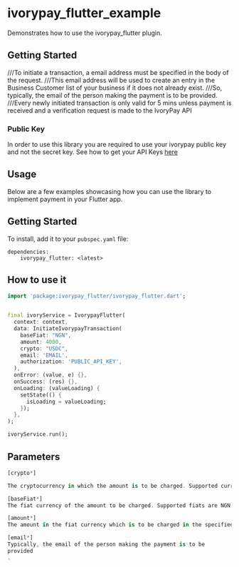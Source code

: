# ivorypay_flutter_example

Demonstrates how to use the ivorypay_flutter plugin.

## Getting Started

///To initiate a transaction, a email address must be specified in the body of the request. ///This
email address will be used to create an entry in the Business Customer list of your business if it
does not already exist. ///So, typically, the email of the person making the payment is to be
provided. ///Every newly initiated transaction is only valid for 5 mins unless payment is received
and a verification request is made to the IvoryPay API

### Public Key

In order to use this library you are required to use your ivorypay public key and not the secret
key. See how to get your API
Keys [here](https://ivory-pay.gitbook.io/ivorypay-api-documentation/authorization/using-your-api-key)

## Usage

Below are a few examples showcasing how you can use the library to implement payment in your Flutter
app.

## Getting Started

To install, add it to your `pubspec.yaml` file:

```
dependencies:
    ivorypay_flutter: <latest>

```

## How to use it

```dart
import 'package:ivorypay_flutter/ivorypay_flutter.dart';
```

```dart

final ivoryService = IvorypayFlutter(
  context: context,
  data: InitiateIvorypayTransaction(
    baseFiat: "NGN",
    amount: 4000,
    crypto: "USDC",
    email: 'EMAIL',
    authorization: 'PUBLIC_API_KEY',
  ),
  onError: (value, e) {},
  onSuccess: (res) {},
  onLoading: (valueLoading) {
    setState(() {
      isLoading = valueLoading;
    });
  },
);

ivoryService.run();

```

## Parameters

```dart
[crypto*]

The cryptocurrency in which the amount is to be charged. Supported currencies are USDT, USDC and SOL

[baseFiat*]
The fiat currency of the amount to be charged. Supported fiats are NGN, GHS, ZAR and KES

[amount*]
The amount in the fiat currency which is to be charged in the specified.

[email*]
Typically, the email of the person making the payment is to be
provided
.

```




